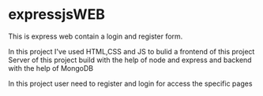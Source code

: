 # expressjsWEB
This is express web contain a login and register form.

In this project I've used HTML,CSS and JS to bulid a frontend of this project 
Server of this project build with the help of node and express and backend with the help of MongoDB

In this project user need to register and login for access the specific pages
